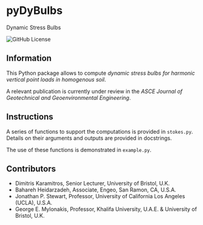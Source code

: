 # pyDyBulbs

Dynamic Stress Bulbs

![GitHub License](https://img.shields.io/github/license/dkaramitros/python-dysp)

## Information

This Python package allows to compute _dynamic stress bulbs for harmonic vertical point loads in homogenous soil_.

A relevant publication is currently under review in the _ASCE Journal of Geotechnical and Geoenvironmental Engineering_.

## Instructions

A series of functions to support the computations is provided in `stokes.py`. Details on their arguments and outputs are provided in docstrings.

The use of these functions is demonstrated in `example.py`.

## Contributors

- Dimitris Karamitros, Senior Lecturer, University of Bristol, U.K.
- Bahareh Heidarzadeh, Associate, Engeo, San Ramon, CA, U.S.A.
- Jonathan P. Stewart, Professor, University of California Los Angeles (UCLA), U.S.A.
- George E. Mylonakis, Professor, Khalifa University, U.A.E. & University of Bristol, U.K.